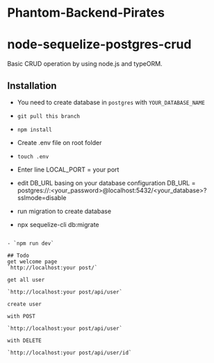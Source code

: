 # Phantom-Backend-Pirates


# node-sequelize-postgres-crud

Basic CRUD operation by using node.js and typeORM.

## Installation

- You need to create database in `postgres` with `YOUR_DATABASE_NAME`
- `git pull this branch`
- `npm install`

- Create .env file on root folder
- `touch .env`

- Enter line
LOCAL_PORT = your port 
- edit DB_URL basing on your database configuration
DB_URL = postgres://<username>:<your_password>@localhost:5432/<your_database>?sslmode=disable

- run migration to create database

- npx sequelize-cli  db:migrate

```

- `npm run dev`

## Todo
get welcome page
`http://localhost:your post/`

get all user

`http://localhost:your post/api/user`

create user

with POST

`http://localhost:your post/api/user`

with DELETE

`http://localhost:your post/api/user/id`
